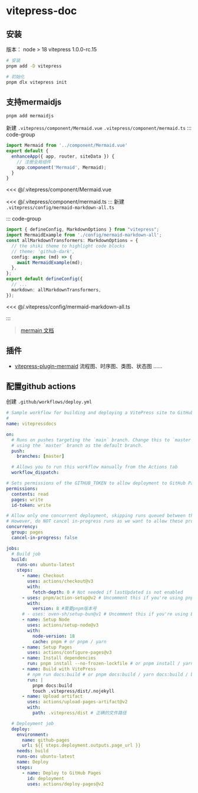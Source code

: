 # vitepress-doc

## 安装

版本：
node > 18
vitepress 1.0.0-rc.15

```bash
# 安装
pnpm add -D vitepress

# 初始化
pnpm dlx vitepress init
```

## 支持mermaidjs

```bash
pnpm add mermaidjs
```

新建 `.vitepress/component/Mermaid.vue` `.vitepress/component/mermaid.ts`
::: code-group

```ts [theme/index.ts]
import Mermaid from '../component/Mermaid.vue'
export default {
  enhanceApp({ app, router, siteData }) {
    // 注册全局组件
    app.component('Mermaid', Mermaid);
  }
}
```

<<< @/.vitepress/component/Mermaid.vue

<<< @/.vitepress/component/mermaid.ts
:::
新建 `.vitepress/config/mermaid-markdown-all.ts`

::: code-group
```ts [.vitepress/config.mts]
import { defineConfig, MarkdownOptions } from "vitepress";
import MermaidExample from './config/mermaid-markdown-all';
const allMarkdownTransformers: MarkdownOptions = {
  // the shiki theme to highlight code blocks
  // theme: 'github-dark',
  config: async (md) => {
    await MermaidExample(md);
  },
};
export default defineConfig({
  // ...
  markdown: allMarkdownTransformers,
});
```

<<< @/.vitepress/config/mermaid-markdown-all.ts

:::

> [mermain 文档](http://mermaid.js.org/intro/)



## 插件

- [vitepress-plugin-mermaid](https://emersonbottero.github.io/vitepress-plugin-mermaid/guide/getting-started.html) 流程图、时序图、类图、状态图 ……


## 配置github actions

创建 `.github/workflows/deploy.yml`

```yml
# Sample workflow for building and deploying a VitePress site to GitHub Pages
#
name: vitepressdocs

on:
  # Runs on pushes targeting the `main` branch. Change this to `master` if you're
  # using the `master` branch as the default branch.
  push:
    branches: [master]

  # Allows you to run this workflow manually from the Actions tab
  workflow_dispatch:

# Sets permissions of the GITHUB_TOKEN to allow deployment to GitHub Pages
permissions:
  contents: read
  pages: write
  id-token: write

# Allow only one concurrent deployment, skipping runs queued between the run in-progress and latest queued.
# However, do NOT cancel in-progress runs as we want to allow these production deployments to complete.
concurrency:
  group: pages
  cancel-in-progress: false

jobs:
  # Build job
  build:
    runs-on: ubuntu-latest
    steps:
      - name: Checkout
        uses: actions/checkout@v3
        with:
          fetch-depth: 0 # Not needed if lastUpdated is not enabled
      - uses: pnpm/action-setup@v2 # Uncomment this if you're using pnpm
        with:
          version: 8 #需要pnpm版本号
      # - uses: oven-sh/setup-bun@v1 # Uncomment this if you're using Bun
      - name: Setup Node
        uses: actions/setup-node@v3
        with:
          node-version: 18
          cache: pnpm # or pnpm / yarn
      - name: Setup Pages
        uses: actions/configure-pages@v3
      - name: Install dependencies
        run: pnpm install --no-frozen-lockfile # or pnpm install / yarn install / bun install
      - name: Build with VitePress
        # npm run docs:build # or pnpm docs:build / yarn docs:build / bun run docs:build
        run: |
          pnpm docs:build
          touch .vitepress/dist/.nojekyll
      - name: Upload artifact
        uses: actions/upload-pages-artifact@v2
        with:
          path: .vitepress/dist # 正确的文件路径

  # Deployment job
  deploy:
    environment:
      name: github-pages
      url: ${{ steps.deployment.outputs.page_url }}
    needs: build
    runs-on: ubuntu-latest
    name: Deploy
    steps:
      - name: Deploy to GitHub Pages
        id: deployment
        uses: actions/deploy-pages@v2
```